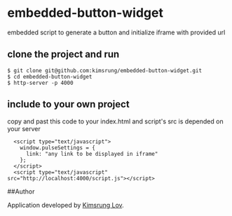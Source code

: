 # embedded-button-widget
embedded script to generate a button and initialize iframe with provided url

## clone the project and run
```
$ git clone git@github.com:kimsrung/embedded-button-widget.git  
$ cd embedded-button-widget
$ http-server -p 4000
```

## include to your own project
copy and past this code to your index.html and script's src is depended on your server 
```
  <script type="text/javascript">
    window.pulseSettings = {
      link: "any link to be displayed in iframe"
    };
  </script>
  <script type="text/javascript" src="http://localhost:4000/script.js"></script>
```

##Author

Application developed by [Kimsrung Lov](https://www.linkedin.com/in/kimsrung-lov-a8897522?trk=nav_responsive_tab_profile_pic).


